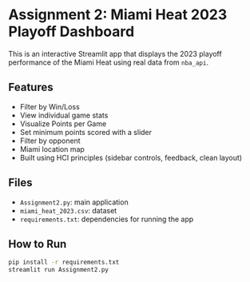# Assignment 2: Miami Heat 2023 Playoff Dashboard

This is an interactive Streamlit app that displays the 2023 playoff performance of the Miami Heat using real data from `nba_api`.

## Features
- Filter by Win/Loss
- View individual game stats
- Visualize Points per Game
- Set minimum points scored with a slider
- Filter by opponent
- Miami location map
- Built using HCI principles (sidebar controls, feedback, clean layout)

## Files
- `Assignment2.py`: main application
- `miami_heat_2023.csv`: dataset
- `requirements.txt`: dependencies for running the app

## How to Run
```bash
pip install -r requirements.txt
streamlit run Assignment2.py
